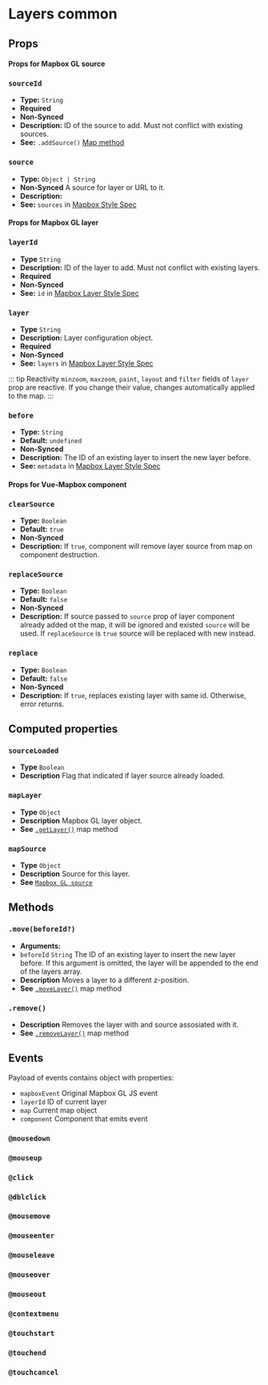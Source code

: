 # Layers common

## Props

#### Props for Mapbox GL source

### `sourceId`

- **Type:** `String`
- **Required**
- **Non-Synced**
- **Description:** ID of the source to add. Must not conflict with existing sources.
- **See:** `.addSource()` [Map method](https://www.mapbox.com/mapbox-gl-js/api/#map#addsource)

### `source`

- **Type:** `Object | String`
- **Non-Synced** A source for layer or URL to it.
- **Description:**
- **See:** `sources` in [Mapbox Style Spec](https://docs.mapbox.com/mapbox-gl-js/style-spec/#sources)

#### Props for Mapbox GL layer

### `layerId`

- **Type** `String`
- **Description:** ID of the layer to add. Must not conflict with existing layers.
- **Required**
- **Non-Synced**
- **See:** `id` in [Mapbox Layer Style Spec](https://www.mapbox.com/mapbox-gl-js/style-spec/#layer-id)

### `layer`

- **Type** `String`
- **Description:** Layer configuration object.
- **Required**
- **Non-Synced**
- **See:** `layers` in [Mapbox Layer Style Spec](https://docs.mapbox.com/mapbox-gl-js/style-spec/#layers)

::: tip Reactivity
`minzoom`, `maxzoom`, `paint`, `layout` and `filter` fields of `layer` prop are reactive. If you change their value, changes automatically applied to the map.
:::

### `before`

- **Type:** `String`
- **Default:** `undefined`
- **Non-Synced**
- **Description:** The ID of an existing layer to insert the new layer before.
- **See:** `metadata` in [Mapbox Layer Style Spec](https://www.mapbox.com/mapbox-gl-js/style-spec/#layer-metadata)

#### Props for Vue-Mapbox component

### `clearSource`

- **Type:** `Boolean`
- **Default:** `true`
- **Non-Synced**
- **Description:** If `true`, component will remove layer source from map on component destruction.

### `replaceSource`

- **Type:** `Boolean`
- **Default:** `false`
- **Non-Synced**
- **Description:** If source passed to `source` prop of layer component already added ot the map, it will be ignored and existed `source` will be used. If `replaceSource` is `true` source will be replaced with new instead.

### `replace`

- **Type:** `Boolean`
- **Default:** `false`
- **Non-Synced**
- **Description:** If `true`, replaces existing layer with same id. Otherwise, error returns.

## Computed properties

### `sourceLoaded`

- **Type** `Boolean`
- **Description** Flag that indicated if layer source already loaded.

### `mapLayer`

- **Type** `Object`
- **Description** Mapbox GL layer object.
- **See** [`.getLayer()`](https://www.mapbox.com/mapbox-gl-js/api/#map#getlayer) map method

### `mapSource`

- **Type** `Object`
- **Description** Source for this layer.
- **See** [`Mapbox GL source`](https://www.mapbox.com/mapbox-gl-js/api/#sources)

## Methods

### `.move(beforeId?)`

- **Arguments:**
- `beforeId` `String` The ID of an existing layer to insert the new layer before. If this argument is omitted, the layer will be appended to the end of the layers array.
- **Description** Moves a layer to a different z-position.
- **See** [`.moveLayer()`](https://www.mapbox.com/mapbox-gl-js/api/#map#movelayer) map method

### `.remove()`

- **Description** Removes the layer with and source assosiated with it.
- **See** [`.removeLayer()`](https://www.mapbox.com/mapbox-gl-js/api/#map#removelayer) map method

## Events

Payload of events contains object with properties:

- `mapboxEvent` Original Mapbox GL JS event
- `layerId` ID of current layer
- `map` Current map object
- `component` Component that emits event

### `@mousedown`

### `@mouseup`

### `@click`

### `@dblclick`

### `@mousemove`

### `@mouseenter`

### `@mouseleave`

### `@mouseover`

### `@mouseout`

### `@contextmenu`

### `@touchstart`

### `@touchend`

### `@touchcancel`

